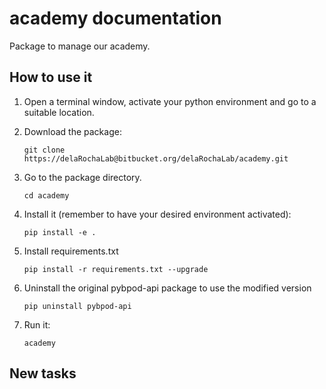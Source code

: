 # academy documentation

Package to manage our academy.

## How to use it

1. Open a terminal window, activate your python environment and go to a suitable location.

2. Download the package:

    `git clone https://delaRochaLab@bitbucket.org/delaRochaLab/academy.git`

3. Go to the package directory.

    `cd academy`

4. Install it (remember to have your desired environment activated):

    `pip install -e .`

5. Install requirements.txt

    `pip install -r requirements.txt --upgrade`

6. Uninstall the original pybpod-api package to use the modified version

    `pip uninstall pybpod-api`
    
7. Run it:

    `academy`
    
    
## New tasks  

